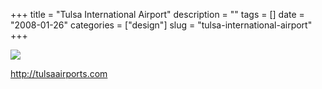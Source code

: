 +++
title = "Tulsa International Airport"
description = ""
tags = []
date = "2008-01-26"
categories = ["design"]
slug = "tulsa-international-airport"
+++


 

  <div id="screens-thumbs" class="clearfix">
    <div class="txt-center" id="design-submission"><a href="http://tulsaairports.com/"><img id='bluga-thumbnail-1069' class='bluga-thumbnail large' src='//konigi.com/media/bluga/
wt47f281e02fda2_0.jpg'/></a></div>  
  </div>   
<p><a href="http://tulsaairports.com/">http://tulsaairports.com</a></p>




